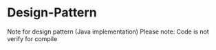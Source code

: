# Design-Pattern
Note for design pattern (Java implementation)
Please note: Code is not verify for compile
